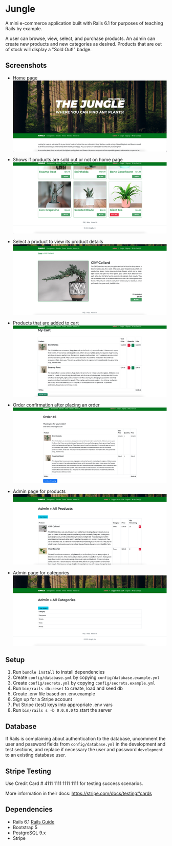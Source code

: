 # Jungle

A mini e-commerce application built with Rails 6.1 for purposes of teaching Rails by example.

A user can browse, view, select, and purchase products. An admin can create new products and new categories as desired. Products that are out of stock will display a "Sold Out!" badge.

## Screenshots

- Home page
!["Screenshot of home page"](https://github.com/davidteng95/jungle-rails/blob/master/docs/home_page.png?raw=true)

- Shows if products are sold out or not on home page
!["Screenshot of home page bottom"](https://github.com/davidteng95/jungle-rails/blob/master/docs/home_page_bottom.png?raw=true)

- Select a product to view its product details
!["Screenshot of product details"](https://github.com/davidteng95/jungle-rails/blob/master/docs/product_detail.png?raw=true)

- Products that are added to cart
!["Screenshot of cart"](https://github.com/davidteng95/jungle-rails/blob/master/docs/my_cart.png?raw=true)

- Order confirmation after placing an order
!["Screenshot of order confirmation"](https://github.com/davidteng95/jungle-rails/blob/master/docs/order_summary.png?raw=true)

- Admin page for products
!["Screenshot of admin products"](https://github.com/davidteng95/jungle-rails/blob/master/docs/admin_product.png?raw=true)

- Admin page for categories
!["Screenshot of admin categories"](https://github.com/davidteng95/jungle-rails/blob/master/docs/admin_category.png?raw=true)

## Setup

1. Run `bundle install` to install dependencies
2. Create `config/database.yml` by copying `config/database.example.yml`
3. Create `config/secrets.yml` by copying `config/secrets.example.yml`
4. Run `bin/rails db:reset` to create, load and seed db
5. Create .env file based on .env.example
6. Sign up for a Stripe account
7. Put Stripe (test) keys into appropriate .env vars
8. Run `bin/rails s -b 0.0.0.0` to start the server

## Database

If Rails is complaining about authentication to the database, uncomment the user and password fields from `config/database.yml` in the development and test sections, and replace if necessary the user and password `development` to an existing database user.

## Stripe Testing

Use Credit Card # 4111 1111 1111 1111 for testing success scenarios.

More information in their docs: <https://stripe.com/docs/testing#cards>

## Dependencies

- Rails 6.1 [Rails Guide](http://guides.rubyonrails.org/v6.1/)
- Bootstrap 5
- PostgreSQL 9.x
- Stripe

